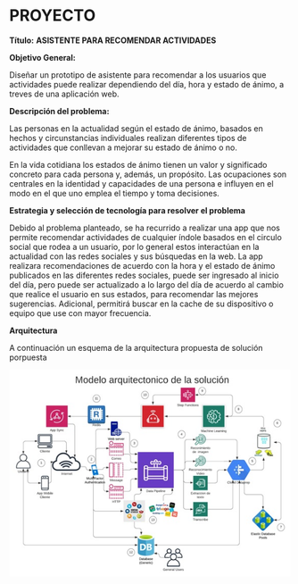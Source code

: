 # PROYECTO

**Título:**
                __ASISTENTE PARA RECOMENDAR ACTIVIDADES__

**Objetivo General:**

Diseñar un prototipo de asistente para recomendar a los usuarios que actividades puede realizar dependiendo del día, hora y estado de ánimo, a treves de una aplicación web.

**Descripción del problema:**

Las personas en la actualidad según el estado de ánimo, basados en hechos y circunstancias individuales realizan diferentes tipos de actividades que conllevan a mejorar su estado de ánimo o no.

En la vida cotidiana los estados de ánimo tienen un valor y significado concreto para cada persona y, además, un propósito. Las ocupaciones son centrales en la identidad y capacidades de una persona e influyen en el modo en el que uno emplea el tiempo y toma decisiones.

**Estrategia y selección de tecnología para resolver el problema**

Debido al problema planteado, se ha recurrido a realizar una app que nos permite recomendar actividades de cualquier índole basados en el circulo social que rodea a un usuario, por lo general estos interactúan en la actualidad con las redes sociales y sus búsquedas en la web.
La app realizara recomendaciones de acuerdo con la hora y el estado de ánimo publicados en las diferentes redes sociales, puede ser ingresado al inicio del día, pero puede ser actualizado a lo largo del día de acuerdo al cambio que realice el usuario en sus estados, para recomendar las mejores sugerencias. Adicional, permitirá buscar en la cache de su dispositivo o equipo que use con mayor frecuencia.

**Arquitectura**

A continuación un esquema de la arquitectura propuesta de solución porpuesta

![](imagenes/arquitectura.jpg)
